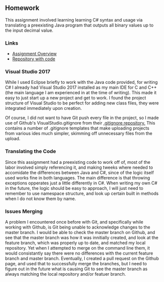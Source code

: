 ## Homework
This assignment involved learning learning C# syntax and usage via translating a preexisting Java program that outputs all binary values up to the input decimal value.


### Links
* [Assignment Overview](http://www.wou.edu/~morses/classes/cs46x/assignments/HW3.html)
* [Repository with code](https://github.com/StanSantiago/460_HW3)

### Visual Studio 2017
While I used Eclipse briefly to work with the Java code provided, for writing C# I already had Visual Studio 2017 installed as my main IDE for C and C++ (the main language I am experienced in at the time of writing).  This made it easy to just start up a new project and get to work.  I found the project structure of Visual Studio to be perfect for adding new class files, they were integrated immediately upon creation.

Of course, I did not want to have Git push every file in the project, so I made use of Github's VisualStudio.gitignore from their [.gitignore repository.](https://github.com/github/gitignore)  This contains a number of .gitignore templates that make uploading projects from various ides much simpler, skimming off unnecessary files from the upload.

### Translating the Code
Since this assignment had a preexisting code to work off of, most of the labor involved simply referencing it, and making tweeks where needed to accomidate the differences between Java and C#, since of the logic itself used works fine in both languages.  The main difference is that throwing exceptions opperates just a little differently in C#.  When writing my own C# in the future, the logic should be easy to approach, I will just need to remember to use namespace structure, and look up certain built in methods when I do not know them by name.

### Issues Merging
A problem I encountered once before with Git, and specifically while working with Github, is Git being unable to acknowledge changes to the master branch.  I would be able to check the master branch on Github, and see that the master branch was how it was innitially created, and look at the feature branch, which was properly up to date, and matched my local repository.  Yet when I attempted to merge on the command line them, it would consistantly say there were no differences with the current feature branch and master branch.  Eventually, I created a pull request on the Github page, and used that to successfully merge the branches, but I need to figure out in the future what is causing Git to see the master branch as always matching the local repository and/or featuer branch.
